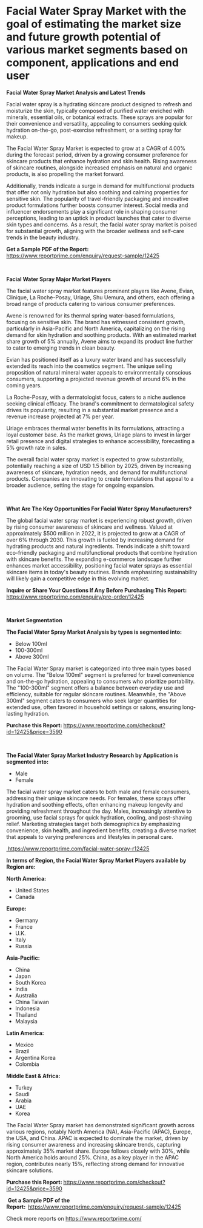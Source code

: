<p><h1>Facial Water Spray Market with the goal of estimating the market size and future growth potential of various market segments based on component, applications and end user</h1></p><p><strong>Facial Water Spray Market Analysis and Latest Trends</strong></p>
<p><p>Facial water spray is a hydrating skincare product designed to refresh and moisturize the skin, typically composed of purified water enriched with minerals, essential oils, or botanical extracts. These sprays are popular for their convenience and versatility, appealing to consumers seeking quick hydration on-the-go, post-exercise refreshment, or a setting spray for makeup.</p><p>The Facial Water Spray Market is expected to grow at a CAGR of 4.00% during the forecast period, driven by a growing consumer preference for skincare products that enhance hydration and skin health. Rising awareness of skincare routines, alongside increased emphasis on natural and organic products, is also propelling the market forward. </p><p>Additionally, trends indicate a surge in demand for multifunctional products that offer not only hydration but also soothing and calming properties for sensitive skin. The popularity of travel-friendly packaging and innovative product formulations further boosts consumer interest. Social media and influencer endorsements play a significant role in shaping consumer perceptions, leading to an uptick in product launches that cater to diverse skin types and concerns. As a result, the facial water spray market is poised for substantial growth, aligning with the broader wellness and self-care trends in the beauty industry.</p></p>
<p><strong>Get a Sample PDF of the Report:&nbsp;</strong> <a href="https://www.reportprime.com/enquiry/request-sample/12425?utm_campaign=2146&utm_medium=2&utm_source=Github&utm_content=ia&utm_term=18032025&utm_id=facial-water-spray">https://www.reportprime.com/enquiry/request-sample/12425</a></p>
<p>&nbsp;</p>
<p><strong>Facial Water Spray Major Market Players</strong></p>
<p><p>The facial water spray market features prominent players like Avene, Evian, Clinique, La Roche-Posay, Uriage, Shu Uemura, and others, each offering a broad range of products catering to various consumer preferences. </p><p>Avene is renowned for its thermal spring water-based formulations, focusing on sensitive skin. The brand has witnessed consistent growth, particularly in Asia-Pacific and North America, capitalizing on the rising demand for skin hydration and soothing products. With an estimated market share growth of 5% annually, Avene aims to expand its product line further to cater to emerging trends in clean beauty.</p><p>Evian has positioned itself as a luxury water brand and has successfully extended its reach into the cosmetics segment. The unique selling proposition of natural mineral water appeals to environmentally conscious consumers, supporting a projected revenue growth of around 6% in the coming years.</p><p>La Roche-Posay, with a dermatologist focus, caters to a niche audience seeking clinical efficacy. The brand's commitment to dermatological safety drives its popularity, resulting in a substantial market presence and a revenue increase projected at 7% per year.</p><p>Uriage embraces thermal water benefits in its formulations, attracting a loyal customer base. As the market grows, Uriage plans to invest in larger retail presence and digital strategies to enhance accessibility, forecasting a 5% growth rate in sales.</p><p>The overall facial water spray market is expected to grow substantially, potentially reaching a size of USD 1.5 billion by 2025, driven by increasing awareness of skincare, hydration needs, and demand for multifunctional products. Companies are innovating to create formulations that appeal to a broader audience, setting the stage for ongoing expansion.</p></p>
<p>&nbsp;</p>
<p><strong>What Are The Key Opportunities For Facial Water Spray Manufacturers?</strong></p>
<p><p>The global facial water spray market is experiencing robust growth, driven by rising consumer awareness of skincare and wellness. Valued at approximately $500 million in 2022, it is projected to grow at a CAGR of over 6% through 2030. This growth is fueled by increasing demand for hydrating products and natural ingredients. Trends indicate a shift toward eco-friendly packaging and multifunctional products that combine hydration with skincare benefits. The expanding e-commerce landscape further enhances market accessibility, positioning facial water sprays as essential skincare items in today's beauty routines. Brands emphasizing sustainability will likely gain a competitive edge in this evolving market.</p></p>
<p><strong>Inquire or Share Your Questions If Any Before Purchasing This Report:</strong> <a href="https://www.reportprime.com/enquiry/pre-order/12425?utm_campaign=2146&utm_medium=2&utm_source=Github&utm_content=ia&utm_term=18032025&utm_id=facial-water-spray">https://www.reportprime.com/enquiry/pre-order/12425</a></p>
<p>&nbsp;</p>
<p><strong>Market Segmentation</strong></p>
<p><strong>The Facial Water Spray Market Analysis by types is segmented into:</strong></p>
<p><ul><li>Below 100ml</li><li>100-300ml</li><li>Above 300ml</li></ul></p>
<p><p>The Facial Water Spray market is categorized into three main types based on volume. The "Below 100ml" segment is preferred for travel convenience and on-the-go hydration, appealing to consumers who prioritize portability. The "100-300ml" segment offers a balance between everyday use and efficiency, suitable for regular skincare routines. Meanwhile, the "Above 300ml" segment caters to consumers who seek larger quantities for extended use, often favored in household settings or salons, ensuring long-lasting hydration.</p></p>
<p><strong>Purchase this Report:&nbsp;</strong><a href="https://www.reportprime.com/checkout?id=12425&price=3590&utm_campaign=2146&utm_medium=2&utm_source=Github&utm_content=ia&utm_term=18032025&utm_id=facial-water-spray">https://www.reportprime.com/checkout?id=12425&price=3590</a></p>
<p>&nbsp;</p>
<p><strong>The Facial Water Spray Market Industry Research by Application is segmented into:</strong></p>
<p><ul><li>Male</li><li>Female</li></ul></p>
<p><p>The facial water spray market caters to both male and female consumers, addressing their unique skincare needs. For females, these sprays offer hydration and soothing effects, often enhancing makeup longevity and providing refreshment throughout the day. Males, increasingly attentive to grooming, use facial sprays for quick hydration, cooling, and post-shaving relief. Marketing strategies target both demographics by emphasizing convenience, skin health, and ingredient benefits, creating a diverse market that appeals to varying preferences and lifestyles in personal care.</p></p>
<p><a href="https://www.reportprime.com/facial-water-spray-r12425?utm_campaign=2146&utm_medium=2&utm_source=Github&utm_content=ia&utm_term=18032025&utm_id=facial-water-spray">&nbsp;https://www.reportprime.com/facial-water-spray-r12425</a></p>
<p><strong>In terms of Region, the Facial Water Spray Market Players available by Region are:</strong></p>
<p>
    <p> <strong> North America: </strong>
        <ul>
            <li>United States</li>
            <li>Canada</li>
        </ul>
        </p> 
    <p> <strong> Europe: </strong>
        <ul>
            <li>Germany</li>
            <li>France</li>
            <li>U.K.</li>
            <li>Italy</li>
            <li>Russia</li>
        </ul>
        </p> 
    <p> <strong> Asia-Pacific: </strong>
        <ul>
            <li>China</li>
            <li>Japan</li>
            <li>South Korea</li>
            <li>India</li>
            <li>Australia</li>
            <li>China Taiwan</li>
            <li>Indonesia</li>
            <li>Thailand</li>
            <li>Malaysia</li>
        </ul>
        </p> 
    <p> <strong> Latin America: </strong>
        <ul>
            <li>Mexico</li>
            <li>Brazil</li>
            <li>Argentina Korea</li>
            <li>Colombia</li>
        </ul>
        </p> 
    <p> <strong> Middle East & Africa: </strong>
        <ul>
            <li>Turkey</li>
            <li>Saudi</li>
            <li>Arabia</li>
            <li>UAE</li>
            <li>Korea</li>
        </ul>
    </p>
    </p>
<p><p>The Facial Water Spray market has demonstrated significant growth across various regions, notably North America (NA), Asia-Pacific (APAC), Europe, the USA, and China. APAC is expected to dominate the market, driven by rising consumer awareness and increasing skincare trends, capturing approximately 35% market share. Europe follows closely with 30%, while North America holds around 25%. China, as a key player in the APAC region, contributes nearly 15%, reflecting strong demand for innovative skincare solutions.</p></p>
<p><strong>Purchase this Report: </strong><a href="https://www.reportprime.com/checkout?id=12425&price=3590&utm_campaign=2146&utm_medium=2&utm_source=Github&utm_content=ia&utm_term=18032025&utm_id=facial-water-spray">https://www.reportprime.com/checkout?id=12425&price=3590</a></p>
<p>&nbsp;<strong>Get a Sample PDF of the Report:&nbsp;&nbsp;</strong><a href="https://www.reportprime.com/enquiry/request-sample/12425?utm_campaign=2146&utm_medium=2&utm_source=Github&utm_content=ia&utm_term=18032025&utm_id=facial-water-spray">https://www.reportprime.com/enquiry/request-sample/12425</a></p>
<p><strong></strong></p>
<p>Check more reports on <a href="https://www.reportprime.com/?utm_campaign=2146&utm_medium=2&utm_source=Github&utm_content=ia&utm_term=18032025&utm_id=facial-water-spray">https://www.reportprime.com/</a></p>